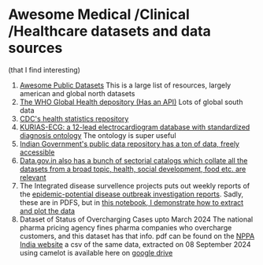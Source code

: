 # Awesome Medical /Clinical /Healthcare datasets and data sources 
(that I find interesting)


1. [Awesome Public Datasets](https://github.com/awesomedata/awesome-public-datasets#healthcare) This is a large list of resources, largely american and global north datasets
2. [The WHO Global Health depository (Has an API)](https://www.who.int/data/gho/info/gho-odata-api) Lots of global south data
3. [CDC's health statistics repository](https://data.cdc.gov/browse?category=NCHS&sortBy=last_modified)
4. [KURIAS-ECG: a 12-lead electrocardiogram database with standardized diagnosis ontology](https://www.physionet.org/content/kurias-ecg/1.0/) The ontology is super useful
5. [Indian Government's public data repository has a ton of data, freely accessible](https://data.gov.in/catalogsv2?format=json&offset=0&limit=9&sort%5B_score%5D=desc&query=health&exact_match=0)
6. [Data.gov.in also has a bunch of sectorial catalogs  which collate all the datasets from a broad topic, health, social development, food etc. are relevant](https://data.gov.in/sectors)
7. The Integrated disease survellence projects puts out weekly reports of the [epidemic-potential disease outbreak investigation reports](https://idsp.nic.in/index4.php?lang=1&level=0&linkid=427&lid=3780). Sadly, these are in PDFS, but in [this notebook, I demonstrate how to extract and plot the data](https://github.com/aflip/IDSP)
8. Dataset of Status of Overcharging Cases upto March 2024 The national pharma pricing agency fines pharma companies who overcharge customers, and this dataset has that info. pdf can be found on the [NPPA India website](http://www.nppaindia.nic.in/uploads/pdf/Status-of-Overcharging-Cases-upto-march-2024pdf-93b1e0ab9c8fba24d8d492b5fd991144.pdf)  a csv of the same data, extracted on 08 September 2024 using camelot is available here  on [google drive](https://docs.google.com/spreadsheets/d/1oe1hnKiCudm5WygWGVd8axOtQOK0afpWY_N8vPNODis/edit?usp=sharing) 

